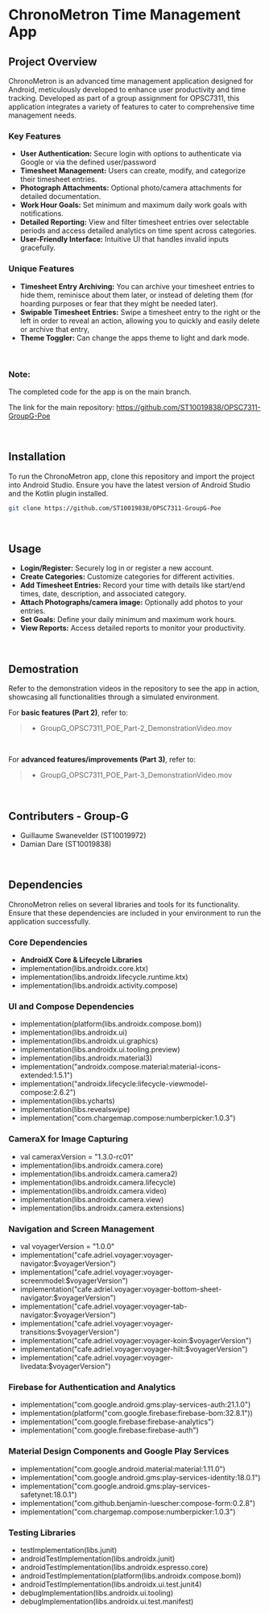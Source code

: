 # ChronoMetron Time Management App

## Project Overview

ChronoMetron is an advanced time management application designed for Android, meticulously developed to enhance user productivity and time tracking. Developed as part of a group assignment for OPSC7311, this application integrates a variety of features to cater to comprehensive time management needs.


### Key Features

- **User Authentication:** Secure login with options to authenticate via Google or via the defined user/password
- **Timesheet Management:** Users can create, modify, and categorize their timesheet entries.
- **Photograph Attachments:** Optional photo/camera attachments for detailed documentation.
- **Work Hour Goals:** Set minimum and maximum daily work goals with notifications.
- **Detailed Reporting:** View and filter timesheet entries over selectable periods and access detailed analytics on time spent across categories.
- **User-Friendly Interface:** Intuitive UI that handles invalid inputs gracefully.


### Unique Features
- **Timesheet Entry Archiving:** You can archive your timesheet entries to hide them, reminisce about them later, or instead of deleting them (for hoarding purposes or fear that they might be needed later).
- **Swipable Timesheet Entries:** Swipe a timesheet entry to the right or the left in order to reveal an action, allowing you to quickly and easily delete or archive that entry,
- **Theme Toggler:** Can change the apps theme to light and dark mode.

<br>

### Note:
The completed code for the app is on the main branch.

The link for the main repository: https://github.com/ST10019838/OPSC7311-GroupG-Poe

<br>

## Installation

To run the ChronoMetron app, clone this repository and import the project into Android Studio. Ensure you have the latest version of Android Studio and the Kotlin plugin installed.

```bash
git clone https://github.com/ST10019838/OPSC7311-GroupG-Poe
```

<br>

## Usage
- **Login/Register:** Securely log in or register a new account.
- **Create Categories:** Customize categories for different activities.
- **Add Timesheet Entries:** Record your time with details like start/end times, date, description, and associated category.
- **Attach Photographs/camera image:** Optionally add photos to your entries.
- **Set Goals:** Define your daily minimum and maximum work hours.
- **View Reports:** Access detailed reports to monitor your productivity.

<br>

## Demostration
Refer to the demonstration videos in the repository to see the app in action, showcasing all functionalities through a simulated environment.

For **basic features (Part 2)**, refer to: 
> - GroupG_OPSC7311_POE_Part-2_DemonstrationVideo.mov

<br>

For **advanced features/improvements (Part 3)**, refer to:
> - GroupG_OPSC7311_POE_Part-3_DemonstrationVideo.mov



<br>

## Contributers - Group-G
- Guillaume Swanevelder (ST10019972)
- Damian Dare (ST10019838)


<br>

## Dependencies

ChronoMetron relies on several libraries and tools for its functionality. Ensure that these dependencies are included in your environment to run the application successfully.

### Core Dependencies
- **AndroidX Core & Lifecycle Libraries**
- implementation(libs.androidx.core.ktx)
- implementation(libs.androidx.lifecycle.runtime.ktx)
- implementation(libs.androidx.activity.compose)

### UI and Compose Dependencies
- implementation(platform(libs.androidx.compose.bom))
- implementation(libs.androidx.ui)
- implementation(libs.androidx.ui.graphics)
- implementation(libs.androidx.ui.tooling.preview)
- implementation(libs.androidx.material3)
- implementation("androidx.compose.material:material-icons-extended:1.5.1")
- implementation("androidx.lifecycle:lifecycle-viewmodel-compose:2.6.2")
- implementation(libs.ycharts)
- implementation(libs.revealswipe)
- implementation("com.chargemap.compose:numberpicker:1.0.3")

### CameraX for Image Capturing
- val cameraxVersion = "1.3.0-rc01"
- implementation(libs.androidx.camera.core)
- implementation(libs.androidx.camera.camera2)
- implementation(libs.androidx.camera.lifecycle)
- implementation(libs.androidx.camera.video)
- implementation(libs.androidx.camera.view)
- implementation(libs.androidx.camera.extensions)

### Navigation and Screen Management
- val voyagerVersion = "1.0.0"
- implementation("cafe.adriel.voyager:voyager-navigator:$voyagerVersion")
- implementation("cafe.adriel.voyager:voyager-screenmodel:$voyagerVersion")
- implementation("cafe.adriel.voyager:voyager-bottom-sheet-navigator:$voyagerVersion")
- implementation("cafe.adriel.voyager:voyager-tab-navigator:$voyagerVersion")
- implementation("cafe.adriel.voyager:voyager-transitions:$voyagerVersion")
- implementation("cafe.adriel.voyager:voyager-koin:$voyagerVersion")
- implementation("cafe.adriel.voyager:voyager-hilt:$voyagerVersion")
- implementation("cafe.adriel.voyager:voyager-livedata:$voyagerVersion")

### Firebase for Authentication and Analytics
- implementation("com.google.android.gms:play-services-auth:21.1.0")
- implementation(platform("com.google.firebase:firebase-bom:32.8.1"))
- implementation("com.google.firebase:firebase-analytics")
- implementation("com.google.firebase:firebase-auth")

### Material Design Components and Google Play Services
- implementation("com.google.android.material:material:1.11.0")
- implementation("com.google.android.gms:play-services-identity:18.0.1")
- implementation("com.google.android.gms:play-services-safetynet:18.0.1")
- implementation("com.github.benjamin-luescher:compose-form:0.2.8")
- implementation("com.chargemap.compose:numberpicker:1.0.3")

### Testing Libraries
- testImplementation(libs.junit)
- androidTestImplementation(libs.androidx.junit)
- androidTestImplementation(libs.androidx.espresso.core)
- androidTestImplementation(platform(libs.androidx.compose.bom))
- androidTestImplementation(libs.androidx.ui.test.junit4)
- debugImplementation(libs.androidx.ui.tooling)
- debugImplementation(libs.androidx.ui.test.manifest)



